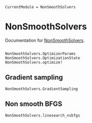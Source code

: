 ```@meta
CurrentModule = NonSmoothSolvers
```

# NonSmoothSolvers

Documentation for [NonSmoothSolvers](https://github.com/GillesBareilles/NonSmoothSolvers.jl).

```@index
```

```@docs
NonSmoothSolvers.OptimizerParams
NonSmoothSolvers.OptimizationState
NonSmoothSolvers.optimize!
```

## Gradient sampling
```@docs
NonSmoothSolvers.GradientSampling
```
<!-- NonSmoothSolvers.update_iterate!(state, gs::GradientSampling, pb) -->

## Non smooth BFGS
```@docs
NonSmoothSolvers.linesearch_nsbfgs
```
<!-- NonSmoothSolvers.update_iterate! -->


<!-- ```@autodocs -->
<!-- Modules = [NonSmoothSolvers] -->
<!-- pages = ["NonSmoothSolvers.jl", "optimize.jl", "solver_types.jl"] -->
<!-- ``` -->

